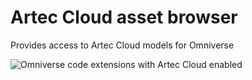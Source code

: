 # Artec Cloud asset browser

Provides access to Artec Cloud models for Omniverse

![Omniverse code extensions with Artec Cloud enabled](../data/arte-cloud-code.png)
